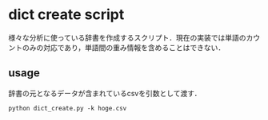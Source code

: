 # dict create script
様々な分析に使っている辞書を作成するスクリプト．現在の実装では単語のカウントのみの対応であり，単語間の重み情報を含めることはできない．

## usage
辞書の元となるデータが含まれているcsvを引数として渡す．
```
python dict_create.py -k hoge.csv
```
